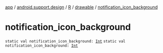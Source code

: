 [app](../../../index.md) / [android.support.design](../../index.md) / [R](../index.md) / [drawable](index.md) / [notification_icon_background](./notification_icon_background.md)

# notification_icon_background

`static val notification_icon_background: `[`Int`](https://kotlinlang.org/api/latest/jvm/stdlib/kotlin/-int/index.html)
`static val notification_icon_background: `[`Int`](https://kotlinlang.org/api/latest/jvm/stdlib/kotlin/-int/index.html)